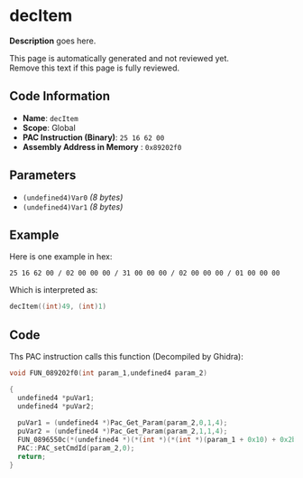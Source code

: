 # decItem

**Description** goes here.

This page is automatically generated and not reviewed yet.<br>Remove this text if this page is fully reviewed.

## Code Information

- **Name**: `decItem`
- **Scope**: Global
- **PAC Instruction (Binary)**: `25 16 62 00`
- **Assembly Address in Memory** : `0x89202f0`

## Parameters

- `(undefined4)Var0` *(8 bytes)*
- `(undefined4)Var1` *(8 bytes)*

## Example

Here is one example in hex:

```25 16 62 00 / 02 00 00 00 / 31 00 00 00 / 02 00 00 00 / 01 00 00 00```

Which is interpreted as:

```c
decItem((int)49, (int)1)
```

## Code

Ths PAC instruction calls this function (Decompiled by Ghidra):

```c
void FUN_089202f0(int param_1,undefined4 param_2)

{
  undefined4 *puVar1;
  undefined4 *puVar2;
  
  puVar1 = (undefined4 *)Pac_Get_Param(param_2,0,1,4);
  puVar2 = (undefined4 *)Pac_Get_Param(param_2,1,1,4);
  FUN_0896550c(*(undefined4 *)(*(int *)(*(int *)(param_1 + 0x10) + 0x2b8) + 100),*puVar1,*puVar2);
  PAC::PAC_setCmdId(param_2,0);
  return;
}
```

